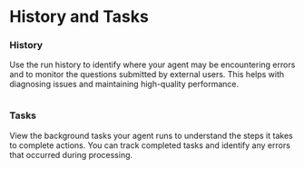 # History and Tasks

### History

Use the run history to identify where your agent may be encountering errors and to monitor the questions submitted by external users. This helps with diagnosing issues and maintaining high-quality performance.

<figure><img src="https://3670244749-files.gitbook.io/~/files/v0/b/gitbook-x-prod.appspot.com/o/spaces%2F6QaGf7ZvNU2Re8mlQTaJ%2Fuploads%2F0Kg8Qmgf38Nv6PFf66jl%2FCleanShot%202025-04-11%20at%2010.07.29%402x.png?alt=media&#x26;token=fc4f7cab-3d29-4394-b723-77e874ec787a" alt=""><figcaption></figcaption></figure>

### Tasks

View the background tasks your agent runs to understand the steps it takes to complete actions. You can track completed tasks and identify any errors that occurred during processing.

<figure><img src="https://3670244749-files.gitbook.io/~/files/v0/b/gitbook-x-prod.appspot.com/o/spaces%2F6QaGf7ZvNU2Re8mlQTaJ%2Fuploads%2FzUfOoD7XDKaoZfm3ie9n%2FCleanShot%202025-04-11%20at%2010.09.43%402x.png?alt=media&#x26;token=4a5882b3-65e0-41d9-8eea-a5b2ac4af5e2" alt=""><figcaption></figcaption></figure>
